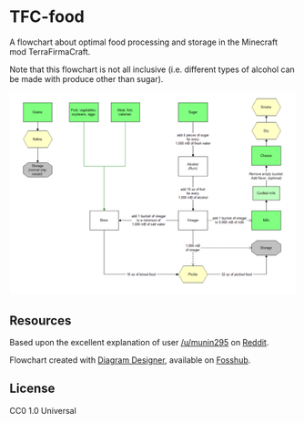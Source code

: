 # TFC-food

A flowchart about optimal food processing and storage in the Minecraft mod TerraFirmaCraft.

Note that this flowchart is not all inclusive (i.e. different types of alcohol can be made with produce other than sugar).


![](bin/TFC-food.png?raw=true)


## Resources

Based upon the excellent explanation of user [/u/munin295](https://www.reddit.com/user/munin295) on [Reddit](https://www.reddit.com/r/TerraFirmaCraft/comments/3rxu2h/best_way_to_store_food/).

Flowchart created with [Diagram Designer](http://meesoft.logicnet.dk/DiagramDesigner/), available on [Fosshub](http://www.fosshub.com/Diagram-Designer.html).

## License

CC0 1.0 Universal
